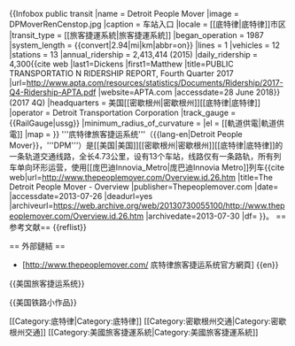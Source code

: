 {{Infobox public transit
|name             = Detroit People Mover
|image            = DPMoverRenCenstop.jpg
|caption          = 车站入口
|locale           = [[底特律|底特律]]市区
|transit_type     = [[旅客捷運系統|旅客捷運系統]]
|began_operation  = 1987
|system_length    = {{convert|2.94|mi|km|abbr=on}}
|lines            = 1
|vehicles         = 12
|stations         = 13
|annual_ridership = 2,413,414  (2015)
|daily_ridership  = 4,300<ref name="APTA">{{cite web |last1=Dickens |first1=Matthew |title=PUBLIC TRANSPORTATIO N RIDERSHIP REPORT, Fourth Quarter 2017 |url=http://www.apta.com/resources/statistics/Documents/Ridership/2017-Q4-Ridership-APTA.pdf |website=APTA.com |accessdate=28 June 2018}}</ref> (2017 4Q)
|headquarters    = 美国[[密歇根州|密歇根州]][[底特律|底特律]]
|operator        = Detroit Transportation Corporation
|track_gauge     = {{RailGauge|ussg}}
|minimum_radius_of_curvature   =
|el              = [[軌道供電|軌道供電]]
|map             = 
}}
'''㡳特律旅客捷运系统'''（{{lang-en|Detroit People Mover}}，'''DPM'''）是[[美国|美国]][[密歇根州|密歇根州]][[底特律|底特律]]的一条轨道交通线路，全长4.73公里，设有13个车站，线路仅有一条路轨，所有列车单向环形运营，使用[[庞巴迪Innovia_Metro|庞巴迪Innovia Metro]]列车<ref name=DPM>{{cite web|url=http://www.thepeoplemover.com/Overview.id.26.htm |title=The Detroit People Mover - Overview |publisher=Thepeoplemover.com |date= |accessdate=2013-07-26 |deadurl=yes |archiveurl=https://web.archive.org/web/20130730055100/http://www.thepeoplemover.com/Overview.id.26.htm |archivedate=2013-07-30 |df= }}</ref>。
==参考文献==
{{reflist}}

== 外部鏈結 ==
* [http://www.thepeoplemover.com/ 㡳特律旅客捷运系统官方網頁] {{en}}

{{美国旅客捷运系统}}

{{美国铁路小作品}}

[[Category:底特律|Category:底特律]]
[[Category:密歇根州交通|Category:密歇根州交通]]
[[Category:美國旅客捷運系統|Category:美國旅客捷運系統]]